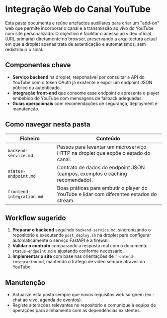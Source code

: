 # Integração Web do Canal YouTube

Esta pasta documenta e reúne artefactos auxiliares para criar um "add-on" web que permite incorporar o canal e a transmissão ao vivo do YouTube num site personalizado. O objectivo é facilitar o acesso ao vídeo oficial (URL primária) diretamente no browser, preservando a arquitectura actual em que a droplet apenas trata de autenticação e automatismos, sem redistribuir o sinal.

## Componentes chave

- **Serviço backend** na droplet, responsável por consultar a API do YouTube com o token OAuth já existente e expor um endpoint JSON público ou autenticado.
- **Integração front-end** que consome esse endpoint e apresenta o player embebido do YouTube com mensagens de fallback adequadas.
- **Guias operacionais** com recomendações de segurança, deployment e manutenção.

## Como navegar nesta pasta

| Ficheiro | Conteúdo |
| --- | --- |
| `backend-service.md` | Passos para levantar um microserviço HTTP na droplet que expõe o estado do canal.
| `status-endpoint.md` | Contrato de dados do endpoint JSON (campos, exemplos e caching recomendado).
| `frontend-integration.md` | Boas práticas para embutir o player do YouTube e lidar com diferentes estados do stream.

## Workflow sugerido

1. **Preparar o backend** seguindo `backend-service.md`, sincronizando o repositório e executando `post_deploy.sh` na droplet para configurar automaticamente o serviço FastAPI e a firewall.
2. **Validar o contrato** comparando a resposta real com o documento `status-endpoint.md` e ajustando conforme necessário.
3. **Implementar o site** com base nas orientações de `frontend-integration.md`, mantendo o tráfego de vídeo sempre através do YouTube.

## Manutenção

- Actualize esta pasta sempre que novos requisitos web surgirem (ex.: chat ao vivo, agenda de eventos).
- Registe alterações relevantes no repositório e comunique à equipa de operações para alinhamento com as dependências existentes.

